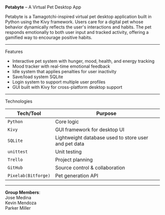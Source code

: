 **Petabyte** – A Virtual Pet Desktop App

Petabyte is a Tamagotchi-inspired virtual pet desktop application built in Python using the Kivy framework. Users care for a digital pet whose behavior dynamically reflects the user's interactions and habits. The pet responds emotionally to both user input and tracked activity, offering a gamified way to encourage positive habits.

---

Features

- Interactive pet system with hunger, mood, health, and energy tracking
- Mood tracker with real-time emotional feedback
- Idle system that applies penalties for user inactivity
- Save/load system SQLite
- Login system to support multiple user profiles
- GUI built with Kivy for cross-platform desktop support

---

Technologies

| Tech/Tool    | Purpose                        |
|--------------|--------------------------------|
| `Python`     | Core logic                     |
| `Kivy`       | GUI framework for desktop UI   |
| `SQLite`     | Lightweight database used to store user and pet data  |
| `unittest`   | Unit testing                   |
| `Trello`     | Project planning               |
| `GitHub`     | Source control & collaboration |
| `Pixelab(Bitforge)`| Pet generation API |
---

**Group Members**:  
Jose Medina  
Kevin Mendoza  
Parker Miller  
